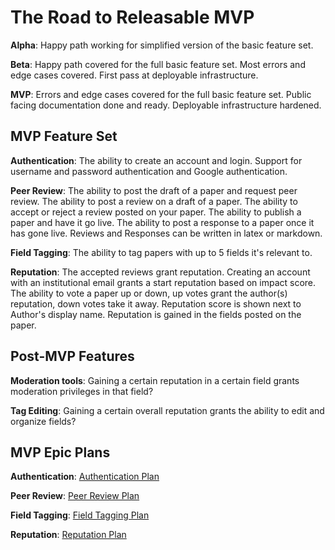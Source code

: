 # The Road to Releasable MVP

**Alpha**: Happy path working for simplified version of the basic feature set.

**Beta**: Happy path covered for the full basic feature set. Most errors and
edge cases covered. First pass at deployable infrastructure.

**MVP**: Errors and edge cases covered for the full basic feature set. Public
facing documentation done and ready.  Deployable infrastructure hardened.

## MVP Feature Set

**Authentication**: The ability to create an account and login.  Support for
username and password authentication and Google authentication.

**Peer Review**: The ability to post the draft of a paper and request peer
review.  The ability to post a review on a draft of a paper.  The ability to
accept or reject a review posted on your paper.  The ability to publish a paper
and have it go live.  The ability to post a response to a paper once it has
gone live. Reviews and Responses can be written in latex or markdown.

**Field Tagging**: The ability to tag papers with up to 5 fields it's relevant to.

**Reputation**: The accepted reviews grant reputation.  Creating an account
with an institutional email grants a start reputation based on impact score.
The ability to vote a paper up or down, up votes grant the author(s)
reputation, down votes take it away.  Reputation score is shown next to
Author's display name.  Reputation is gained in the fields posted on the paper.

## Post-MVP Features

**Moderation tools**: Gaining a certain reputation in a certain field grants
moderation privileges in that field?

**Tag Editing**: Gaining a certain overall reputation grants the ability to
edit and organize fields?

## MVP Epic Plans

**Authentication**: [Authentication Plan](./authentication.md)

**Peer Review**: [Peer Review Plan](./peer-review.md)

**Field Tagging**: [Field Tagging Plan](./field-tagging.md)

**Reputation**: [Reputation Plan](./reputation.md)
